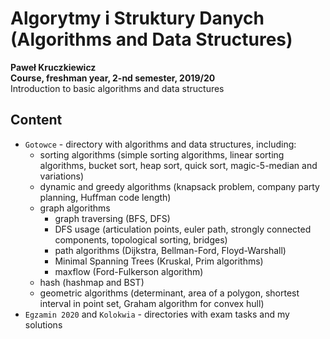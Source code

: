 # Algorytmy i Struktury Danych (Algorithms and Data Structures)
**Paweł Kruczkiewicz**<br>
**Course, freshman year, 2-nd semester, 2019/20**<br>
Introduction to basic algorithms and data structures
## Content
* `Gotowce` - directory with algorithms and data structures, including:
    * sorting algorithms (simple sorting algorithms, linear sorting algorithms, bucket sort, heap sort, quick sort, magic-5-median and variations)
    * dynamic and greedy algorithms (knapsack problem, company party planning, Huffman code length)
    * graph algorithms
        * graph traversing (BFS, DFS)
        * DFS usage (articulation points, euler path, strongly connected components, topological sorting, bridges)
        * path algorithms (Dijkstra, Bellman-Ford, Floyd-Warshall)
        * Minimal Spanning Trees (Kruskal, Prim algorithms)
        * maxflow (Ford-Fulkerson algorithm)
    * hash (hashmap and BST)
    * geometric algorithms (determinant, area of a polygon, shortest interval in point set, Graham algorithm for convex hull)
* `Egzamin 2020` and `Kolokwia` - directories with exam tasks and my solutions